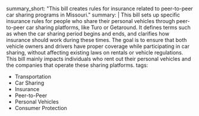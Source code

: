 summary_short: "This bill creates rules for insurance related to peer-to-peer car sharing programs in Missouri."
summary: |
  This bill sets up specific insurance rules for people who share their personal vehicles through peer-to-peer car sharing platforms, like Turo or Getaround. It defines terms such as when the car sharing period begins and ends, and clarifies how insurance should work during these times. The goal is to ensure that both vehicle owners and drivers have proper coverage while participating in car sharing, without affecting existing laws on rentals or vehicle regulations. This bill mainly impacts individuals who rent out their personal vehicles and the companies that operate these sharing platforms.
tags:
  - Transportation
  - Car Sharing
  - Insurance
  - Peer-to-Peer
  - Personal Vehicles
  - Consumer Protection
